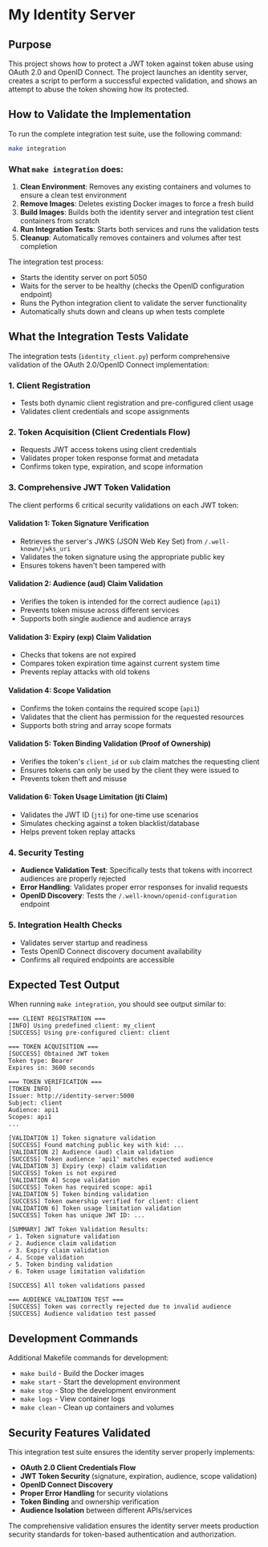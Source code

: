 # My Identity Server

## Purpose

This project shows how to protect a JWT token against token abuse using OAuth 2.0 and OpenID Connect. The project launches an identity server, creates a script to perform a successful expected validation, and shows an attempt to abuse the token showing how its protected.

## How to Validate the Implementation

To run the complete integration test suite, use the following command:

```bash
make integration
```

### What `make integration` does:

1. **Clean Environment**: Removes any existing containers and volumes to ensure a clean test environment
2. **Remove Images**: Deletes existing Docker images to force a fresh build
3. **Build Images**: Builds both the identity server and integration test client containers from scratch
4. **Run Integration Tests**: Starts both services and runs the validation tests
5. **Cleanup**: Automatically removes containers and volumes after test completion

The integration test process:
- Starts the identity server on port 5050
- Waits for the server to be healthy (checks the OpenID configuration endpoint)
- Runs the Python integration client to validate the server functionality
- Automatically shuts down and cleans up when tests complete

## What the Integration Tests Validate

The integration tests (`identity_client.py`) perform comprehensive validation of the OAuth 2.0/OpenID Connect implementation:

### 1. **Client Registration**
- Tests both dynamic client registration and pre-configured client usage
- Validates client credentials and scope assignments

### 2. **Token Acquisition (Client Credentials Flow)**
- Requests JWT access tokens using client credentials
- Validates proper token response format and metadata
- Confirms token type, expiration, and scope information

### 3. **Comprehensive JWT Token Validation**
The client performs 6 critical security validations on each JWT token:

#### **Validation 1: Token Signature Verification**
- Retrieves the server's JWKS (JSON Web Key Set) from `/.well-known/jwks_uri`
- Validates the token signature using the appropriate public key
- Ensures tokens haven't been tampered with

#### **Validation 2: Audience (aud) Claim Validation**
- Verifies the token is intended for the correct audience (`api1`)
- Prevents token misuse across different services
- Supports both single audience and audience arrays

#### **Validation 3: Expiry (exp) Claim Validation**
- Checks that tokens are not expired
- Compares token expiration time against current system time
- Prevents replay attacks with old tokens

#### **Validation 4: Scope Validation**
- Confirms the token contains the required scope (`api1`)
- Validates that the client has permission for the requested resources
- Supports both string and array scope formats

#### **Validation 5: Token Binding Validation (Proof of Ownership)**
- Verifies the token's `client_id` or `sub` claim matches the requesting client
- Ensures tokens can only be used by the client they were issued to
- Prevents token theft and misuse

#### **Validation 6: Token Usage Limitation (jti Claim)**
- Validates the JWT ID (`jti`) for one-time use scenarios
- Simulates checking against a token blacklist/database
- Helps prevent token replay attacks

### 4. **Security Testing**
- **Audience Validation Test**: Specifically tests that tokens with incorrect audiences are properly rejected
- **Error Handling**: Validates proper error responses for invalid requests
- **OpenID Discovery**: Tests the `/.well-known/openid-configuration` endpoint

### 5. **Integration Health Checks**
- Validates server startup and readiness
- Tests OpenID Connect discovery document availability
- Confirms all required endpoints are accessible

## Expected Test Output

When running `make integration`, you should see output similar to:

```
=== CLIENT REGISTRATION ===
[INFO] Using predefined client: my_client
[SUCCESS] Using pre-configured client: client

=== TOKEN ACQUISITION ===
[SUCCESS] Obtained JWT token
Token type: Bearer
Expires in: 3600 seconds

=== TOKEN VERIFICATION ===
[TOKEN INFO]
Issuer: http://identity-server:5000
Subject: client
Audience: api1
Scopes: api1
...

[VALIDATION 1] Token signature validation
[SUCCESS] Found matching public key with kid: ...
[VALIDATION 2] Audience (aud) claim validation
[SUCCESS] Token audience 'api1' matches expected audience
[VALIDATION 3] Expiry (exp) claim validation
[SUCCESS] Token is not expired
[VALIDATION 4] Scope validation
[SUCCESS] Token has required scope: api1
[VALIDATION 5] Token binding validation
[SUCCESS] Token ownership verified for client: client
[VALIDATION 6] Token usage limitation validation
[SUCCESS] Token has unique JWT ID: ...

[SUMMARY] JWT Token Validation Results:
✓ 1. Token signature validation
✓ 2. Audience claim validation
✓ 3. Expiry claim validation
✓ 4. Scope validation
✓ 5. Token binding validation
✓ 6. Token usage limitation validation

[SUCCESS] All token validations passed

=== AUDIENCE VALIDATION TEST ===
[SUCCESS] Token was correctly rejected due to invalid audience
[SUCCESS] Audience validation test passed
```

## Development Commands

Additional Makefile commands for development:

- `make build` - Build the Docker images
- `make start` - Start the development environment
- `make stop` - Stop the development environment
- `make logs` - View container logs
- `make clean` - Clean up containers and volumes

## Security Features Validated

This integration test suite ensures the identity server properly implements:

- **OAuth 2.0 Client Credentials Flow**
- **JWT Token Security** (signature, expiration, audience, scope validation)
- **OpenID Connect Discovery**
- **Proper Error Handling** for security violations
- **Token Binding** and ownership verification
- **Audience Isolation** between different APIs/services

The comprehensive validation ensures the identity server meets production security standards for token-based authentication and authorization.
